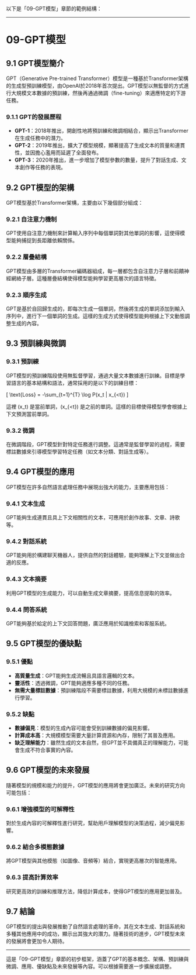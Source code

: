 以下是「09-GPT模型」章節的範例結構：

---

# 09-GPT模型

## 9.1 GPT模型簡介
GPT（Generative Pre-trained Transformer）模型是一種基於Transformer架構的生成型預訓練模型，由OpenAI於2018年首次提出。GPT模型以無監督的方式進行大規模文本數據的預訓練，然後再通過微調（fine-tuning）來適應特定的下游任務。

### 9.1.1 GPT的發展歷程
- **GPT-1**：2018年推出，開創性地將預訓練和微調相結合，顯示出Transformer在生成任務中的潛力。
- **GPT-2**：2019年推出，擴大了模型規模，顯著提高了生成文本的質量和連貫性，並因擔心濫用而延遲了全面發布。
- **GPT-3**：2020年推出，進一步增加了模型參數的數量，提升了對話生成、文本創作等任務的表現。

## 9.2 GPT模型的架構
GPT模型基於Transformer架構，主要由以下幾個部分組成：

### 9.2.1 自注意力機制
GPT使用自注意力機制來計算輸入序列中每個單詞對其他單詞的影響，這使得模型能夠捕捉到長距離依賴關係。

### 9.2.2 層疊結構
GPT模型由多層的Transformer編碼器組成，每一層都包含自注意力子層和前饋神經網絡子層。這種層疊結構使得模型能夠學習更高層次的語言特徵。

### 9.2.3 順序生成
GPT是基於自回歸生成的，即每次生成一個單詞，然後將生成的單詞添加到輸入序列中，進行下一個單詞的生成。這樣的生成方式使得模型能夠根據上下文動態調整生成的內容。

## 9.3 預訓練與微調
### 9.3.1 預訓練
GPT模型的預訓練階段使用無監督學習，通過大量文本數據進行訓練。目標是學習語言的基本結構和語法，通常採用的是以下的訓練目標：

\[ 
\text{Loss} = -\sum_{t=1}^{T} \log P(x_t | x_{<t}) 
\]

這裡 \(x_t\) 是當前單詞，\(x_{<t}\) 是之前的單詞。這樣的目標使得模型學會根據上下文預測當前單詞。

### 9.3.2 微調
在微調階段，GPT模型針對特定任務進行調整。這通常是監督學習的過程，需要標註數據來引導模型學習特定任務（如文本分類、對話生成等）。

## 9.4 GPT模型的應用
GPT模型在許多自然語言處理任務中展現出強大的能力，主要應用包括：

### 9.4.1 文本生成
GPT能夠生成連貫且具上下文相關性的文本，可應用於創作故事、文章、詩歌等。

### 9.4.2 對話系統
GPT能夠用於構建聊天機器人，提供自然的對話體驗，能夠理解上下文並做出合適的反應。

### 9.4.3 文本摘要
利用GPT模型的生成能力，可以自動生成文章摘要，提高信息提取的效率。

### 9.4.4 問答系統
GPT能夠基於給定的上下文回答問題，廣泛應用於知識檢索和客服系統。

## 9.5 GPT模型的優缺點
### 9.5.1 優點
- **高質量生成**：GPT能夠生成流暢且具語言邏輯的文本。
- **靈活性**：透過微調，GPT能夠適應多種不同的任務。
- **無需大量標註數據**：預訓練階段不需要標註數據，利用大規模的未標註數據進行學習。

### 9.5.2 缺點
- **數據偏見**：模型的生成內容可能會受到訓練數據的偏見影響。
- **計算成本高**：大規模模型需要大量計算資源和內存，限制了其普及應用。
- **缺乏理解能力**：雖然生成的文本自然，但GPT並不具備真正的理解能力，可能會生成不符合事實的內容。

## 9.6 GPT模型的未來發展
隨著模型的規模和能力的提升，GPT模型的應用將會更加廣泛。未來的研究方向可能包括：

### 9.6.1 增強模型的可解釋性
對於生成內容的可解釋性進行研究，幫助用戶理解模型的決策過程，減少偏見影響。

### 9.6.2 結合多模態數據
將GPT模型與其他模態（如圖像、音頻等）結合，實現更高層次的智能應用。

### 9.6.3 提高計算效率
研究更高效的訓練和推理方法，降低計算成本，使得GPT模型的應用更加普及。

## 9.7 結論
GPT模型的提出與發展推動了自然語言處理的革命，其在文本生成、對話系統和多種其他應用中的成功，顯示出其強大的潛力。隨著技術的進步，GPT模型未來的發展將會更加令人期待。

---

這是「09-GPT模型」章節的初步框架，涵蓋了GPT的基本概念、架構、預訓練與微調、應用、優缺點及未來發展等內容。可以根據需要進一步擴展或調整。